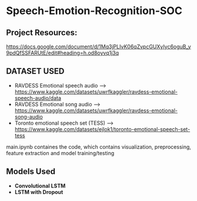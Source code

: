 # Speech-Emotion-Recognition-SOC

## Project Resources: 
https://docs.google.com/document/d/1Mq3jPLIvK06qZvpcGUXyIyc6oguB_y9pdQfSSFARUtE/edit#heading=h.od8oyvq1j3q

## DATASET USED
- RAVDESS Emotional speech audio --> https://www.kaggle.com/datasets/uwrfkaggler/ravdess-emotional-speech-audio/data
- RAVDESS Emotional song audio --> https://www.kaggle.com/datasets/uwrfkaggler/ravdess-emotional-song-audio
- Toronto emotional speech set (TESS) --> https://www.kaggle.com/datasets/ejlok1/toronto-emotional-speech-set-tess

main.ipynb containes the code, which contains visualization, preprocessing, feature extraction and model training/testing

## Models Used
- **Convolutional LSTM**
- **LSTM with Dropout**
